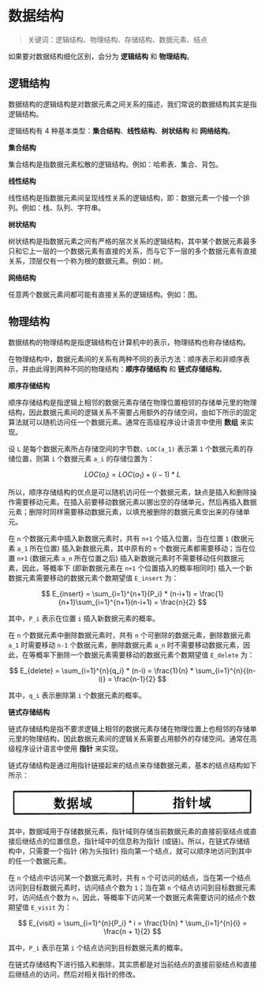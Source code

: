 # 数据结构

> 关键词：逻辑结构、物理结构、存储结构、数据元素、结点

如果要对数据结构细化区别，会分为 **逻辑结构** 和 **物理结构**。

## 逻辑结构

数据结构的逻辑结构是对数据元素之间关系的描述，我们常说的数据结构其实是指逻辑结构。

逻辑结构有 4 种基本类型：**集合结构**、**线性结构**、**树状结构** 和 **网络结构**。

**集合结构**

集合结构是指数据元素松散的逻辑结构。例如：哈希表、集合、背包。

**线性结构**

线性结构是指数据元素间呈现线性关系的逻辑结构，即：数据元素一个接一个排列。例如：栈、队列、字符串。

**树状结构**

树状结构是指数据元素之间有严格的层次关系的逻辑结构，其中某个数据元素最多只和它上一层的一个数据元素有直接的关系，而与它下一层的多个数据元素有直接关系，顶层仅有一个称为根的数据元素。例如：树。

**网络结构**

任意两个数据元素间都可能有直接关系的逻辑结构。例如：图。

## 物理结构

数据结构的物理结构是指逻辑结构在计算机中的表示，物理结构也称存储结构。

在物理结构中，数据元素间的关系有两种不同的表示方法：顺序表示和非顺序表示，并由此得到两种不同的物理结构：**顺序存储结构** 和 **链式存储结构**。

**顺序存储结构**

顺序存储结构是指逻辑上相邻的数据元素存储在物理位置相邻的存储单元里的物理结构，因此数据元素间的逻辑关系不需要占用额外的存储空间，由如下所示的固定算法就可以随机访问任一个数据元素。通常在高级程序设计语言中使用 **数组** 来实现。

设 `L` 是每个数据元素所占存储空间的字节数、`LOC(a_1)` 表示第 `1` 个数据元素的存储位置，则第 `i` 个数据元素 `a_i` 的存储位置为：

$$
LOC(a_i)=LOC(a_1) + (i-1) * L
$$

所以，顺序存储结构的优点是可以随机访问任一个数据元素，缺点是插入和删除操作需要移动元素。在插入前要移动数据元素以挪出空的存储单元，然后再插入数据元素；删除时同样需要移动数据元素，以填充被删除的数据元素空出来的存储单元。

在 `n` 个数据元素中插入新数据元素时，共有 `n+1` 个插入位置，当在位置 `1` (数据元素 `a_1` 所在位置) 插入新数据元素，其中原有的 `n` 个数据元素都需要移动；当在位置 `n+1` (数据元素 `a_n` 所在位置之后) 插入新数据元素时不需要移动任何数据元素，因此，等概率下 (即新数据元素在 `n+1` 个位置插入的概率相同时) 插入一个新数据元素需要移动的数据元素个数期望值 `E_insert` 为：

$$
E_{insert} = \sum_{i=1}^{n+1}{P_i} * (n-i+1) = \frac{1}{n+1}\sum_{i=1}^{n+1}(n-i+1) = \frac{n}{2}
$$

其中，`P_i` 表示在位置 `i` 插入新数据元素的概率。

在 `n` 个数据元素中删除数据元素时，共有 `n` 个可删除的数据元素，删除数据元素 `a_1` 时需要移动 `n-1` 个数据元素，删除数据元素 `a_n` 时不需要移动数据元素，因此，在等概率下删除一个数据元素需要移动的数据元素个数期望值 `E_delete` 为：

$$
E_{delete} = \sum_{i=1}^{n}{q_i} * (n-i) = \frac{1}{n} * \sum_{i=1}^{n}{(n-i)} = \frac{n-1}{2}
$$

其中，`q_i` 表示删除第 `i` 个数据元素的概率。

**链式存储结构**

链式存储结构是指不要求逻辑上相邻的数据元素存储在物理位置上也相邻的存储单元里的物理结构，因此数据元素间的逻辑关系需要占用额外的存储空间。通常在高级程序设计语言中使用 **指针** 来实现。

链式存储结构是通过用指针链接起来的结点来存储数据元素，基本的结点结构如下所示：

![Xnip2022-11-02_20-26-11](data-structure.assets/Xnip2022-11-02_20-26-11.png)

其中，数据域用于存储数据元素，指针域则存储当前数据元素的直接前驱结点或直接后继结点的位置信息，指针域中的信息称为指针 (或链)。所以，在链式存储结构中，只需要一个指针 (称为头指针) 指向第一个结点，就可以顺序地访问到其中的任一个数据元素。

在 `n` 个结点中访问某一个数据元素时，共有 `n` 个可访问的结点，当在第一个结点访问到目标数据元素时，访问结点个数为 `1`；当在第 `n` 个结点访问到目标数据元素时，访问结点个数为 `n`，因此，等概率下访问某一个数据元素需要访问的结点个数期望值 `E_visit` 为：

$$
E_{visit} = \sum_{i=1}^{n}{P_i} * i = \frac{1}{n} * \sum_{i=1}^{n}{i} = \frac{n + 1}{2}
$$

其中，`P_i` 表示在第 `i` 个结点访问到目标数据元素的概率。

在链式存储结构下进行插入和删除，其实质都是对当前结点的直接前驱结点和直接后继结点的访问，然后对相关指针的修改。
